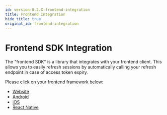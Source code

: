 ```yaml
---
id: version-0.2.X-frontend-integration
title: Frontend Integration
hide_title: true
original_id: frontend-integration
---
```



# Frontend SDK Integration

The "frontend SDK" is a library that integrates with your frontend client. This allows you to easily refresh sessions by automatically calling your refresh endpoint in case of access token expiry.

Please click on your frontend framework below:
- [Website](/docs/website/installation)
- [Android](/docs/android/installation)
- [iOS](/docs/ios/installation)
- [React Native](/docs/react-native/installation)
